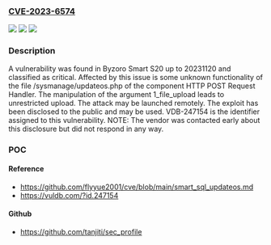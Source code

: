 ### [CVE-2023-6574](https://cve.mitre.org/cgi-bin/cvename.cgi?name=CVE-2023-6574)
![](https://img.shields.io/static/v1?label=Product&message=Smart%20S20&color=blue)
![](https://img.shields.io/static/v1?label=Version&message=%3D%2020231120%20&color=brighgreen)
![](https://img.shields.io/static/v1?label=Vulnerability&message=CWE-434%20Unrestricted%20Upload&color=brighgreen)

### Description

A vulnerability was found in Byzoro Smart S20 up to 20231120 and classified as critical. Affected by this issue is some unknown functionality of the file /sysmanage/updateos.php of the component HTTP POST Request Handler. The manipulation of the argument 1_file_upload leads to unrestricted upload. The attack may be launched remotely. The exploit has been disclosed to the public and may be used. VDB-247154 is the identifier assigned to this vulnerability. NOTE: The vendor was contacted early about this disclosure but did not respond in any way.

### POC

#### Reference
- https://github.com/flyyue2001/cve/blob/main/smart_sql_updateos.md
- https://vuldb.com/?id.247154

#### Github
- https://github.com/tanjiti/sec_profile


